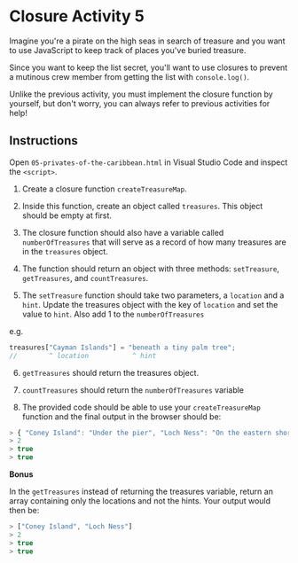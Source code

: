 # Closure Activity 5

Imagine you're a pirate on the high seas in search of treasure and you want to use JavaScript to keep track of places you've buried treasure.

Since you want to keep the list secret, you'll want to use closures to prevent a mutinous crew member from getting the list with `console.log()`.

Unlike the previous activity, you must implement the closure function by yourself, but don't worry, you can always refer to previous activities for help!

## Instructions

Open `05-privates-of-the-caribbean.html` in Visual Studio Code and inspect the `<script>`.

1. Create a closure function `createTreasureMap`.

2. Inside this function, create an object called `treasures`. This object should be empty at first.

3. The closure function should also have a variable called `numberOfTreasures` that will serve as a record of how many treasures are in the `treasures` object.

4. The function should return an object with three methods: `setTreasure`, `getTreasures`, and `countTreasures`.

5. The `setTreasure` function should take two parameters, a `location` and a `hint`. Update the treasures object with the key of `location` and set the value to `hint`. Also add 1 to the `numberOfTreasures`

e.g.

```javascript
treasures["Cayman Islands"] = "beneath a tiny palm tree";
//        ^ location           ^ hint
```

6. `getTreasures` should return the treasures object.

7. `countTreasures` should return the `numberOfTreasures` variable

8. The provided code should be able to use your `createTreasureMap` function and the final output in the browser should be:

```javascript
> { "Coney Island": "Under the pier", "Loch Ness": "On the eastern shore" }
> 2
> true
> true
```

**Bonus**

In the `getTreasures` instead of returning the treasures variable, return an array containing only the locations and not the hints. Your output would then be:

```javascript
> ["Coney Island", "Loch Ness"]
> 2
> true
> true
```
